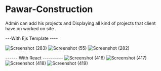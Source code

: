 # Pawar-Construction
 Admin can add his projects and Displaying all kind of projects that client have on worked on site . 
 
 ---With Ejs Template ----
 
 
![Screenshot (283)](https://user-images.githubusercontent.com/111080250/224699413-fb5f91e6-c2b6-4bed-9506-76f5f587d4be.png)
![Screenshot (55)](https://user-images.githubusercontent.com/111080250/224699481-54b9a609-96ea-4006-8e90-682f0826bb46.png)
![Screenshot (282)](https://user-images.githubusercontent.com/111080250/224699551-e6b5ee44-02b3-4bd9-9489-1900874bfb1a.png)


------  With React ----------
![Screenshot (416)](https://user-images.githubusercontent.com/111080250/226168036-bbb4cb69-db2a-4478-b509-9c7dc1927d74.png)
![Screenshot (417)](https://user-images.githubusercontent.com/111080250/226168040-69e6d8e8-69bf-42e2-b535-26f2a97f6b13.png)
![Screenshot (418)](https://user-images.githubusercontent.com/111080250/226168041-553298cb-1cd7-430b-859f-bc066b97b3ed.png)
![Screenshot (419)](https://user-images.githubusercontent.com/111080250/226168044-131c3974-f5aa-4901-9b2e-c511015fbd6c.png)
